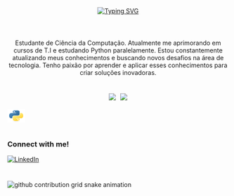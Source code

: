 <div align="center">
  <a href="https://git.io/typing-svg">
    <img src="https://readme-typing-svg.demolab.com?font=Orbitron&weight=500&size=22&pause=1000&color=FF00F6&center=true&vCenter=true&random=false&width=524&lines=%E2%8A%B9+Welcome+to+my+profile!+%CB%99%E1%B5%95%CB%99+%E2%8A%B9+" alt="Typing SVG">
  </a>
</div>

<img align="center" alt="" src="./src/header-gif.gif">

#

<p align="center">Estudante de Ciência da Computação. Atualmente me aprimorando em cursos de T.I e estudando Python paralelamente.
Estou constantemente atualizando meus conhecimentos e buscando novos desafios na área de tecnologia. Tenho paixão por aprender e aplicar esses conhecimentos para criar soluções inovadoras.

#

<div style="display: flex; justify-content: center; gap: 10px; flex-wrap: wrap;">
    <a href="https://github.com/raquelpwn">
      <img src="https://github-readme-stats.vercel.app/api?username=raquelpwn&show_icons=true&theme=dracula&include_all_commits=true&count_private=true" width="400"/>
    </a>
    <a href="https://github.com/raquelpwn">
      <img src="https://github-readme-stats.vercel.app/api/top-langs/?username=raquelpwn&layout=compact&langs_count=16&theme=dracula" width="400"/>
    </a>
  </div>
</div>

<div align="left">
<div style="display: inline_block"><br>
  <img align="center" alt="Pam-Python" height="30" width="40" src="https://raw.githubusercontent.com/devicons/devicon/master/icons/python/python-original.svg" alt="python logo"/>
  <img width="8" />
</div>

#

<h3 align="left">Connect with me!</h3>

[![LinkedIn](https://img.shields.io/badge/-LinkedIn-000?style=for-the-badge&logo=linkedin&logoColor=FF00F6&color:FFF)](https://www.linkedin.com/in/pamella-raquel-69799431a/)

#

<picture align="center">
  <source media="(prefers-color-scheme: dark)" srcset="https://raw.githubusercontent.com/raquelpwn/raquelpwn/output/github-contribution-grid-snake-dark.svg">
  <source media="(prefers-color-scheme: light)" srcset="https://raw.githubusercontent.com/raquelpwn/raquelpwn/output/github-contribution-grid-snake-dark.svg">
  <img align="center" alt="github contribution grid snake animation" src="https://raw.githubusercontent.com/raquelpwn/raquelpwn/output/github-contribution-grid-snake.svg">
</picture>

#





